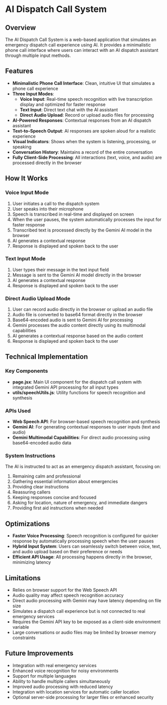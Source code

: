 # AI Dispatch Call System

## Overview
The AI Dispatch Call System is a web-based application that simulates an emergency dispatch call experience using AI. It provides a minimalistic phone call interface where users can interact with an AI dispatch assistant through multiple input methods.

## Features
- **Minimalistic Phone Call Interface**: Clean, intuitive UI that simulates a phone call experience
- **Three Input Modes**:
  - **Voice Input**: Real-time speech recognition with live transcription display and optimized for faster response
  - **Text Input**: Direct text chat with the AI assistant
  - **Direct Audio Upload**: Record or upload audio files for processing
- **AI-Powered Responses**: Contextual responses from an AI dispatch assistant
- **Text-to-Speech Output**: AI responses are spoken aloud for a realistic experience
- **Visual Indicators**: Shows when the system is listening, processing, or speaking
- **Conversation History**: Maintains a record of the entire conversation
- **Fully Client-Side Processing**: All interactions (text, voice, and audio) are processed directly in the browser

## How It Works

### Voice Input Mode
1. User initiates a call to the dispatch system
2. User speaks into their microphone
3. Speech is transcribed in real-time and displayed on screen
4. When the user pauses, the system automatically processes the input for faster response
5. Transcribed text is processed directly by the Gemini AI model in the browser
6. AI generates a contextual response
7. Response is displayed and spoken back to the user

### Text Input Mode
1. User types their message in the text input field
2. Message is sent to the Gemini AI model directly in the browser
3. AI generates a contextual response
4. Response is displayed and spoken back to the user

### Direct Audio Upload Mode
1. User can record audio directly in the browser or upload an audio file
2. Audio file is converted to base64 format directly in the browser
3. Base64-encoded audio is sent to Gemini AI for processing
4. Gemini processes the audio content directly using its multimodal capabilities
5. AI generates a contextual response based on the audio content
6. Response is displayed and spoken back to the user

## Technical Implementation

### Key Components
- **page.jsx**: Main UI component for the dispatch call system with integrated Gemini API processing for all input types
- **utils/speechUtils.js**: Utility functions for speech recognition and synthesis

### APIs Used
- **Web Speech API**: For browser-based speech recognition and synthesis
- **Gemini AI**: For generating contextual responses to user inputs (text and audio)
- **Gemini Multimodal Capabilities**: For direct audio processing using base64-encoded audio data

### System Instructions
The AI is instructed to act as an emergency dispatch assistant, focusing on:
1. Remaining calm and professional
2. Gathering essential information about emergencies
3. Providing clear instructions
4. Reassuring callers
5. Keeping responses concise and focused
6. Asking for location, nature of emergency, and immediate dangers
7. Providing first aid instructions when needed

## Optimizations
- **Faster Voice Processing**: Speech recognition is configured for quicker response by automatically processing speech when the user pauses
- **Hybrid Input System**: Users can seamlessly switch between voice, text, and audio upload based on their preference or needs
- **Efficient API Usage**: All processing happens directly in the browser, minimizing latency

## Limitations
- Relies on browser support for the Web Speech API
- Audio quality may affect speech recognition accuracy
- Direct audio processing with Gemini may have latency depending on file size
- Simulates a dispatch call experience but is not connected to real emergency services
- Requires the Gemini API key to be exposed as a client-side environment variable
- Large conversations or audio files may be limited by browser memory constraints

## Future Improvements
- Integration with real emergency services
- Enhanced voice recognition for noisy environments
- Support for multiple languages
- Ability to handle multiple callers simultaneously
- Improved audio processing with reduced latency
- Integration with location services for automatic caller location
- Optional server-side processing for larger files or enhanced security 